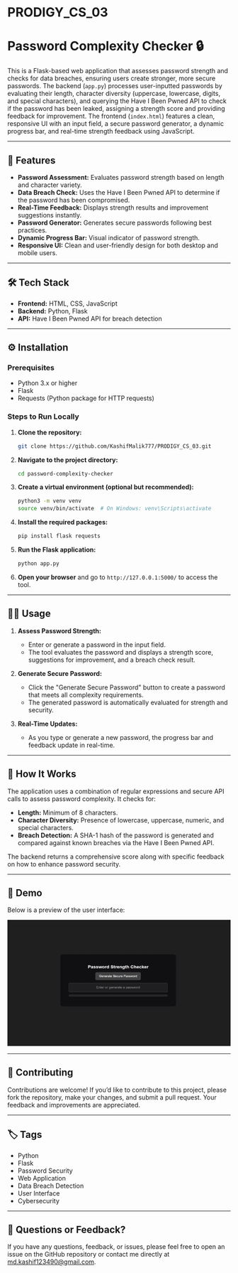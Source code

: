 # PRODIGY_CS_03
# Password Complexity Checker 🔒

This is a Flask-based web application that assesses password strength and checks for data breaches, ensuring users create stronger, more secure passwords. The backend (`app.py`) processes user-inputted passwords by evaluating their length, character diversity (uppercase, lowercase, digits, and special characters), and querying the Have I Been Pwned API to check if the password has been leaked, assigning a strength score and providing feedback for improvement. The frontend (`index.html`) features a clean, responsive UI with an input field, a secure password generator, a dynamic progress bar, and real-time strength feedback using JavaScript.

---

## 🚀 Features

- **Password Assessment:** Evaluates password strength based on length and character variety.
- **Data Breach Check:** Uses the Have I Been Pwned API to determine if the password has been compromised.
- **Real-Time Feedback:** Displays strength results and improvement suggestions instantly.
- **Password Generator:** Generates secure passwords following best practices.
- **Dynamic Progress Bar:** Visual indicator of password strength.
- **Responsive UI:** Clean and user-friendly design for both desktop and mobile users.

---

## 🛠️ Tech Stack

- **Frontend:** HTML, CSS, JavaScript
- **Backend:** Python, Flask
- **API:** Have I Been Pwned API for breach detection

---

## ⚙️ Installation

### Prerequisites

- Python 3.x or higher
- Flask
- Requests (Python package for HTTP requests)

### Steps to Run Locally

1. **Clone the repository:**

    ```bash
    git clone https://github.com/KashifMalik777/PRODIGY_CS_03.git
    ```

2. **Navigate to the project directory:**

    ```bash
    cd password-complexity-checker
    ```

3. **Create a virtual environment (optional but recommended):**

    ```bash
    python3 -m venv venv
    source venv/bin/activate  # On Windows: venv\Scripts\activate
    ```

4. **Install the required packages:**

    ```bash
    pip install flask requests
    ```

5. **Run the Flask application:**

    ```bash
    python app.py
    ```

6. **Open your browser** and go to `http://127.0.0.1:5000/` to access the tool.

---

## 🧑‍💻 Usage

1. **Assess Password Strength:**
    - Enter or generate a password in the input field.
    - The tool evaluates the password and displays a strength score, suggestions for improvement, and a breach check result.

2. **Generate Secure Password:**
    - Click the "Generate Secure Password" button to create a password that meets all complexity requirements.
    - The generated password is automatically evaluated for strength and security.

3. **Real-Time Updates:**
    - As you type or generate a new password, the progress bar and feedback update in real-time.

---

## 📖 How It Works

The application uses a combination of regular expressions and secure API calls to assess password complexity. It checks for:
- **Length:** Minimum of 8 characters.
- **Character Diversity:** Presence of lowercase, uppercase, numeric, and special characters.
- **Breach Detection:** A SHA-1 hash of the password is generated and compared against known breaches via the Have I Been Pwned API.  

The backend returns a comprehensive score along with specific feedback on how to enhance password security.

---

## 🎨 Demo

Below is a preview of the user interface:

![Password Complexity Checker](password.gif)

---

## 🤝 Contributing

Contributions are welcome! If you’d like to contribute to this project, please fork the repository, make your changes, and submit a pull request. Your feedback and improvements are appreciated.

---

## 🏷️ Tags

- Python
- Flask
- Password Security
- Web Application
- Data Breach Detection
- User Interface
- Cybersecurity

---

## 💬 Questions or Feedback?

If you have any questions, feedback, or issues, please feel free to open an issue on the GitHub repository or contact me directly at [md.kashif123490@gmail.com](mailto:your-email@example.com).

